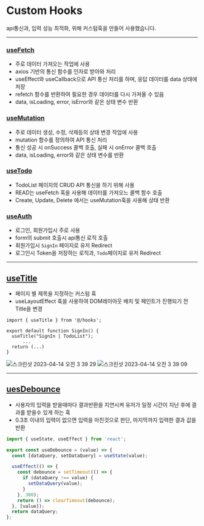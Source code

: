 # Custom Hooks

api통신과, 입력 성능 최적화, 위해 커스텀훅을 만들어 사용했습니다.

---

### [useFetch](https://github.com/wanted-intern-1/pre-onboarding-10th-1-1/blob/develop/src/hooks/useFetch.js)

- 주로 데이터 가져오는 작업에 사용
- axios 기반의 통신 함수를 인자로 받아와 처리
- useEffect와 useCallback으로 API 통신 처리를 하며, 응답 데이터를 data 상태에 저장
- refetch 함수를 반환하여 필요한 경우 데이터를 다시 가져올 수 있음
- data, isLoading, error, isError와 같은 상태 변수 반환

### [useMutation](https://github.com/wanted-intern-1/pre-onboarding-10th-1-1/blob/develop/src/hooks/useMutaion.js)

- 주로 데이터 생성, 수정, 삭제등의 상태 변경 작업에 사용
- mutation 함수를 정의하여 API 통신 처리
- 통신 성공 시 onSuccess 콜백 호출, 실패 시 onError 콜백 호출
- data, isLoading, error와 같은 상태 변수를 반환

### [useTodo](https://github.com/wanted-intern-1/pre-onboarding-10th-1-1/blob/develop/src/hooks/useTodo.js)

- TodoList 페이지의 CRUD API 통신을 하기 위해 사용
- READ는 useFetch 훅을 사용해 데이터를 가져오느 콜백 함수 호출
- Create, Update, Delete 에서는 useMutation훅을 사용해 상태 반환

### [useAuth](https://github.com/wanted-intern-1/pre-onboarding-10th-1-1/blob/develop/src/hooks/useAuth.js)

- 로그인, 회원가입시 주로 사용
- form의 submit 호출시 api통신 로직 호출
- 회원가입시 `SignIn` 페이지로 유저 Redirect
- 로그인시 Token을 저장하는 로직과, `Todo`페이지로 유저 Redirect

---

## [useTitle](https://github.com/wanted-intern-1/pre-onboarding-10th-1-1/blob/develop/src/hooks/useTitle.js)

- 페이지 별 제목을 지정하는 커스텀 훅
- useLayoutEffect 훅을 사용하여 DOM레이아웃 배치 및 페인트가 진행되기 전 Title을 변경

```JSX
import { useTitle } from '@/hooks';

export default function SignIn() {
  useTitle("SignIn | TodoList");
      ...
  return (...)
}
```

![스크린샷 2023-04-14 오전 3 39 29](https://user-images.githubusercontent.com/83108580/231888068-8b73f661-b760-481e-9e15-ef0b1d3b7808.png) ![스크린샷 2023-04-14 오전 3 39 09](https://user-images.githubusercontent.com/83108580/231888773-b4f9acf9-ff1d-43c3-95f3-1df77fe23453.png)

---

## [uesDebounce](https://github.com/wanted-intern-1/pre-onboarding-10th-1-1/blob/develop/src/hooks/useDebounce.js)

- 사용자의 입력을 받을때마다 결과반환을 지연시켜 유저가 일정 시간이 지난 후에 결과를 받을수 있게 하는 훅
- 0.3초 이내의 입력이 없으면 입력을 마친것으로 판단, 마지막까지 입력한 결과 값을 반환

```js
import { useState, useEffect } from 'react';

export const useDebounce = (value) => {
  const [dataQuery, setDataQuery] = useState(value);

  useEffect(() => {
    const debounce = setTimeout(() => {
      if (dataQuery !== value) {
        setDataQuery(value);
      }
    }, 300);
    return () => clearTimeout(debounce);
  }, [value]);
  return dataQuery;
};
```
